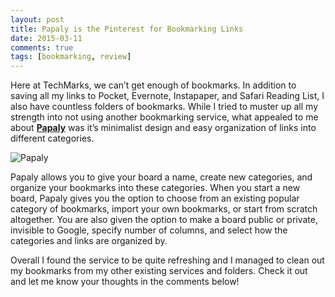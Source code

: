 ```yaml
---
layout: post
title: Papaly is the Pinterest for Bookmarking Links
date: 2015-03-11
comments: true
tags: [bookmarking, review]
---
```

Here at TechMarks, we can’t get enough of bookmarks. In addition to saving all my links to Pocket, Evernote, Instapaper, and Safari Reading List, I also have countless folders of bookmarks. While I tried to muster up all my strength into not using another bookmarking service, what appealed to me about [**Papaly**](https://papaly.com) was it’s minimalist design and easy organization of links into different categories.

![Papaly](http://meganmarshall16.github.io/_posts/img/papaly.png)

Papaly allows you to give your board a name, create new categories, and organize your bookmarks into these categories. When you start a new board, Papaly gives you the option to choose from an existing popular category of bookmarks, import your own bookmarks, or start from scratch altogether. You are also given the option to make a board public or private, invisible to Google, specify number of columns, and select how the categories and links are organized by.

Overall I found the service to be quite refreshing and I managed to clean out my bookmarks from my other existing services and folders. Check it out and let me know your thoughts in the comments below!
